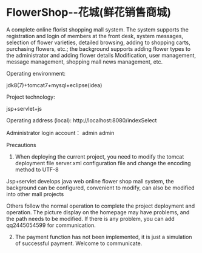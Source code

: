 # FlowerShop--花城(鲜花销售商城)
A complete online florist shopping mall system. The system supports the registration and login of members at the front desk, system messages, selection of flower varieties, detailed browsing, adding to shopping carts, purchasing flowers, etc.; the background supports adding flower types to the administrator and adding flower details Modification, user management, message management, shopping mall news management, etc.

Operating environment:

jdk8(7)+tomcat7+mysql+eclipse(idea)

Project technology:

jsp+servlet+js

Operating address (local): http://localhost:8080/indexSelect

Administrator login account： admin admin

Precautions

1. When deploying the current project, you need to modify the tomcat deployment file server.xml configuration file and change the encoding method to UTF-8

Jsp+servlet develops java web online flower shop mall system, the background can be configured, convenient to modify, can also be modified into other mall projects

Others follow the normal operation to complete the project deployment and operation. The picture display on the homepage may have problems, and the path needs to be modified. If there is any problem, you can add qq2445054599 for communication.

2. The payment function has not been implemented, it is just a simulation of successful payment. Welcome to communicate.

